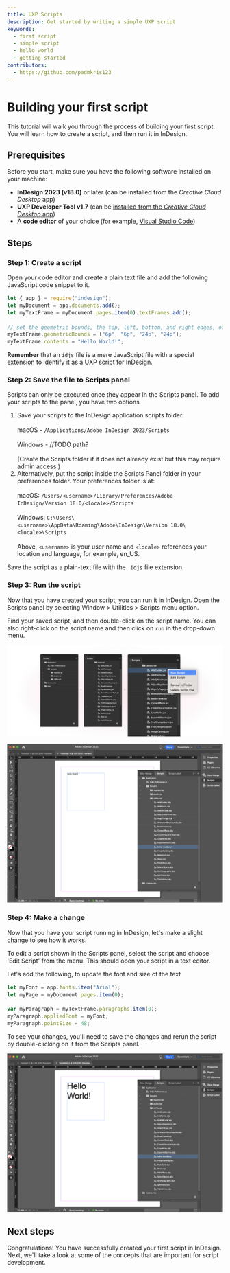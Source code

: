```yaml
---
title: UXP Scripts
description: Get started by writing a simple UXP script
keywords:
  - first script
  - simple script
  - hello world
  - getting started
contributors:
  - https://github.com/padmkris123
---
```



# Building your first script

This tutorial will walk you through the process of building your first script. You will learn how to create a script, and then run it in InDesign.

## Prerequisites

Before you start, make sure you have the following software installed on your machine:

- **InDesign 2023 (v18.0)** or later (can be installed from the _Creative Cloud Desktop_ app)
- **UXP Developer Tool v1.7** (can be [installed from the _Creative Cloud Desktop_ app](https://creativecloud.adobe.com/apps/download/uxp-developer-tools))
- A **code editor** of your choice (for example, [Visual Studio Code](https://code.visualstudio.com/))

## Steps

### Step 1: Create a script

Open your code editor and create a plain text file and add the following JavaScript code snippet to it.

```js
let { app } = require("indesign");
let myDocument = app.documents.add();
let myTextFrame = myDocument.pages.item(0).textFrames.add();

// set the geometric bounds, the top, left, bottom, and right edges, of the text frame.
myTextFrame.geometricBounds = ["6p", "6p", "24p", "24p"];
myTextFrame.contents = "Hello World!";
```

**Remember** that an `idjs` file is a mere JavaScript file with a special extension to identify it as a UXP script for InDesign.

### Step 2: Save the file to Scripts panel

Scripts can only be executed once they appear in the Scripts panel. To add your scripts to the panel, you have two options
1. Save your scripts to the InDesign application scripts folder.<br></br>
    macOS - `/Applications/Adobe InDesign 2023/Scripts` <br></br>
    Windows - //TODO path? <br></br>
    (Create the Scripts folder if it does not already exist but this may require admin access.)
2. Alternatively, put the script inside the Scripts Panel folder in your preferences folder. Your preferences folder is at: <br></br>
    macOS: `/Users/<username>/Library/Preferences/Adobe InDesign/Version 18.0/<locale>/Scripts` <br></br>
    Windows: `C:\Users\<username>\AppData\Roaming\Adobe\InDesign\Version 18.0\<locale>\Scripts` <br></br>
    Above, `<username>` is your user name and `<locale>` references your location and language, for example, en_US.

Save the script as a plain-text file with the `.idjs` file extension.

### Step 3: Run the script

Now that you have created your script, you can run it in InDesign. Open the Scripts panel by selecting Window > Utilities > Scripts menu option. 

Find your saved script, and then double-click on the script name. You can also right-click on the script name and then click on `run` in the drop-down menu.

![Running a script](running_a_script.png)


![First script output](hello-world.png)

### Step 4: Make a change

Now that you have your script running in InDesign, let's make a slight change to see how it works.

To edit a script shown in the Scripts panel, select the script and choose 'Edit Script' from the menu. This should open your script in a text editor.

Let's add the following, to update the font and size of the text

```js
let myFont = app.fonts.item("Arial");
let myPage = myDocument.pages.item(0);

var myParagraph = myTextFrame.paragraphs.item(0);
myParagraph.appliedFont = myFont;
myParagraph.pointSize = 48;
```

To see your changes, you'll need to save the changes and rerun the script by double-clicking on it from the Scripts panel.

![Updated first script output](hello-world-updated.png)

## Next steps

Congratulations! You have successfully created your first script in InDesign. Next, we'll take a look at some of the concepts that are important for script development.
